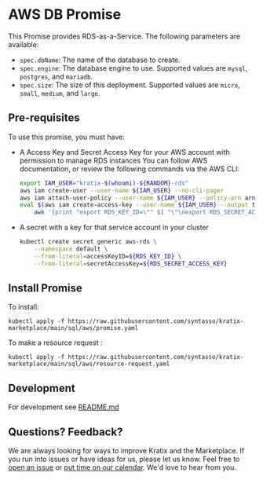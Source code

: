 # AWS DB Promise

This Promise provides RDS-as-a-Service. The following parameters are available:

* `spec.dbName`: The name of the database to create.
* `spec.engine`: The database engine to use. Supported values are `mysql`, `postgres`, and `mariadb`.
* `spec.size`: The size of this deployment. Supported values are `micro`, `small`, `medium`, and `large`.

## Pre-requisites

To use this promise, you must have:

* A Access Key and Secret Access Key for your AWS account with permission to manage RDS instances
    You can follow AWS documentation, or review the following commands via the AWS CLI:

    ```bash
    export IAM_USER="kratix-$(whoami)-${RANDOM}-rds"
    aws iam create-user --user-name ${IAM_USER} --no-cli-pager 
    aws iam attach-user-policy --user-name ${IAM_USER} --policy-arn arn:aws:iam::aws:policy/AmazonRDSFullAccess --no-cli-pager 
    eval $(aws iam create-access-key --user-name ${IAM_USER} --output text --no-cli-pager --query 'AccessKey.[AccessKeyId,SecretAccessKey]' | \
        awk '{print "export RDS_KEY_ID=\"" $1 "\"\nexport RDS_SECRET_ACCESS_KEY=\"" $2 "\""}')
    ```
* A secret with a key for that service account in your cluster
    ```bash
    kubectl create secret generic aws-rds \
        --namespace default \
        --from-literal=accessKeyID=${RDS_KEY_ID} \
        --from-literal=secretAccessKey=${RDS_SECRET_ACCESS_KEY}
    ```

## Install Promise

To install:
```
kubectl apply -f https://raw.githubusercontent.com/syntasso/kratix-marketplace/main/sql/aws/promise.yaml
```

To make a resource request :
```
kubectl apply -f https://raw.githubusercontent.com/syntasso/kratix-marketplace/main/sql/aws/resource-request.yaml
```

## Development

For development see [README.md](./internal/README.md)

## Questions? Feedback?

We are always looking for ways to improve Kratix and the Marketplace. If you run into issues or have ideas for us, please let us know. Feel free to [open an issue](https://github.com/syntasso/kratix-marketplace/issues/new/choose) or [put time on our calendar](https://www.syntasso.io/contact-us). We'd love to hear from you.
